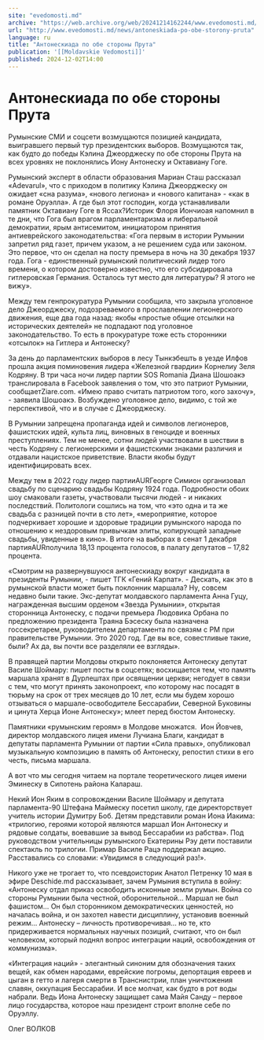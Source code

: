 ```yaml
---
site: "evedomosti.md"
archive: "https://web.archive.org/web/20241214162244/www.evedomosti.md/news/antoneskiada-po-obe-storony-pruta"
url: "http://www.evedomosti.md/news/antoneskiada-po-obe-storony-pruta"
language: ru
title: "Антонескиада по обе стороны Прута"
publication: '[[Moldavskie Vedomosti]]'
published: 2024-12-02T14:00
---
```


# Антонескиада по обе стороны Прута

Румынские СМИ и соцсети возмущаются позицией кандидата, выигравшего первый тур президентских выборов. Возмущаются так, как будто до победы Кэлина Джеорджеску по обе стороны Прута на всех уровнях не поклонялись Иону Антонеску и Октавиану Гоге.

Румынский эксперт в области образования Мариан Сташ рассказал «Adevarul», что с приходом в политику Кэлина Джеорджеску он ожидает «сна разума», «нового легиона» и «нового капитана» - «как в романе Оруэлла». А где был этот господин, когда устанавливали памятник Октавиану Гоге в Яссах?Историк Флоря Иончиоая напомнил в те дни, что Гога был врагом парламентаризма и либеральной демократии, ярым антисемитом, инициатором принятия антиеврейского законодательства: «Гога первым в истории Румынии запретил ряд газет, причем указом, а не решением суда или законом. Это первое, что он сделал на посту премьера в ночь на 30 декабря 1937 года. Гога - единственный румынский политический лидер того времени, о котором достоверно известно, что его субсидировала гитлеровская Германия. Осталось тут место для литературы? Я этого не вижу».

Между тем генпрокуратура Румынии сообщила, что закрыла уголовное дело Джеорджеску, подозреваемого в прославлении легионерского движения, еще два года назад: якобы «простые общие отсылки на исторических деятелей» не подпадают под уголовное законодательство. То есть в прокуратуре тоже есть сторонники «отсылок» на Гитлера и Антонеску?

За день до парламентских выборов в лесу Тынкэбешть в уезде Илфов прошла акция поминовения лидера «Железной гвардии» Корнелиу Зеля Кодряну. В три часа ночи лидер партии SOS Romania Диана Шошоакэ транслировала в Facebook заявления о том, что это патриот Румынии, сообщаетZiare.com. «Имею право считать патриотом того, кого захочу», - заявила Шошоакэ. Возбуждено уголовное дело, видимо, с той же перспективой, что и в случае с Джеорджеску.

В Румынии запрещена пропаганда идей и символов легионеров, фашистских идей, культа лиц, виновных в геноциде и военных преступлениях. Тем не менее, сотни людей участвовали в шествии в честь Кодряну с легионерскими и фашистскими знаками различия и отдавали нацистское приветствие. Власти якобы будут идентифицировать всех.

Между тем в 2022 году лидер партииAURГеорге Симион организовал свадьбу по сценарию свадьбы Кодряну 1924 года. Подробности обоих шоу смаковали газеты, участвовали тысячи людей - и никаких последствий. Политологи сошлись на том, что «это одна и та же свадьба с разницей почти в сто лет», «мероприятие, которое подчеркивает хорошие и здоровые традиции румынского народа по отношению к нездоровым привычкам элиты, копирующей западные свадьбы, увиденные в кино». В итоге на выборах в сенат 1 декабря партияAURполучила 18,13 процента голосов, в палату депутатов – 17,82 процента.

«Смотрим на развернувшуюся антонескиаду вокруг кандидата в президенты Румынии, - пишет ТГК «Гений Карпат». - Дескать, как это в румынской власти может быть поклонник маршала? Ну, совсем недавно были такие. Экс-депутат молдавского парламента Анна Гуцу, награжденная высшим орденом «Звезда Румынии», открытая сторонница Антонеску, с подачи премьера Людовика Орбана по предложению президента Траяна Бэсеску была назначена госсекретарем, руководителем департамента по связям с РМ при правительстве Румынии. Это 2020 год. Где вы все, совестливые такие, были? Ах да, вы почти все разделяли ее взгляды».

В правящей партии Молдовы открыто поклоняется Антонеску депутат Василе Шоймару: пишет посты в соцсетях; восхищается тем, что память маршала хранят в Дурлештах при освящении церкви; негодует в связи с тем, что могут принять законопроект, «по которому нас посадят в тюрьму на срок от трех месяцев до 10 лет, если мы будем хорошо отзываться о маршале-освободителе Бессарабии, Северной Буковины и цинута Херца Ионе Антонеску»; млеет перед бюстом Антонеску.

Памятники «румынским героям» в Молдове множатся.  Ион Йовчев, директор молдавского лицея имени Лучиана Благи, кандидат в депутаты парламента Румынии от партии «Сила правых», опубликовал музыкальную композицию в память об Антонеску, репостил стихи в его честь, письма маршала.

А вот что мы сегодня читаем на портале теоретического лицея имени Эминеску в Сипотень района Калараш.

Некий Ион Яким в сопровождении Василе Шоймару и депутата парламента-90 Штефана Маймеску посетил школу, где директорствует учитель истории Думитру Боб. Детям представили роман Иона Иакима: «трилогию, героями которой являются маршал Ион Антонеску и рядовые солдаты, воевавшие за вывод Бессарабии из рабства». Под руководством учительницы румынского Екатерины Рэу дети поставили спектакль по трилогии. Примар Василе Рацэ поддержал акцию. Расставались со словами: «Увидимся в следующий раз!».

Никого уже не трогает то, что псевдоисторик Анатол Петренку 10 мая в эфире Deschide.md рассказывает, зачем Румыния вступила в войну: «Антонеску отдал приказ освободить исконные земли румын. Война со стороны Румынии была честной, оборонительной… Маршал не был фашистом… Он был сторонником демократических ценностей, но началась война, и он захотел навести дисциплину, установив военный режим… Антонеску – личность противоречивая… но те, кто придерживается нормальных научных позиций, считают, что он был человеком, который поднял вопрос интеграции наций, освобождения от коммунизма».

«Интеграция наций» - элегантный синоним для обозначения таких вещей, как обмен народами, еврейские погромы, депортация евреев и цыган в гетто и лагеря смерти в Транснистрии, план уничтожения славян, оккупация Бессарабии. И все молчат, как будто в рот воды набрали. Ведь Иона Антонеску защищает сама Майя Санду – первое лицо государства, которое наш президент строит вполне себе по Оруэллу.

Олег ВОЛКОВ